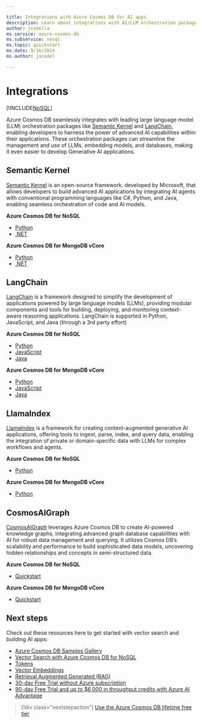 ```yaml
---

title: Integrations with Azure Cosmos DB for AI apps
description: Learn about integrations with AI/LLM orchestration packages
author: jcodella
ms.service: azure-cosmos-db
ms.subservice: nosql
ms.topic: quickstart
ms.date: 9/16/2024
ms.author: jacodel

---
```


# Integrations

[!INCLUDE[NoSQL](../includes/appliesto-nosql.md)]


Azure Cosmos DB seamlessly integrates with leading large language model (LLM) orchestration packages like [Semantic Kernel](https://github.com/microsoft/semantic-kernel) and [LangChain](https://www.langchain.com/), enabling developers to harness the power of advanced AI capabilities within their applications. These orchestration packages can streamline the management and use of LLMs, embedding models, and databases, making it even easier to develop Generative AI applications.

## Semantic Kernel
[Semantic Kernel](https://learn.microsoft.com/semantic-kernel/overview/) is an open-source framework, developed by Microsoft, that allows developers to build advanced AI applications by integrating AI agents with conventional programming languages like C#, Python, and Java, enabling seamless orchestration of code and AI models.

**Azure Cosmos DB for NoSQL**
- [Python](https://learn.microsoft.com/semantic-kernel/concepts/vector-store-connectors/out-of-the-box-connectors/azure-cosmosdb-nosql-connector?pivots=programming-language-python)
- [.NET](https://learn.microsoft.com/semantic-kernel/concepts/vector-store-connectors/out-of-the-box-connectors/azure-cosmosdb-nosql-connector?pivots=programming-language-csharp)

**Azure Cosmos DB for MongoDB vCore**
- [Python](https://learn.microsoft.com/semantic-kernel/concepts/vector-store-connectors/out-of-the-box-connectors/azure-cosmosdb-mongodb-connector?pivots=programming-language-python)
- [.NET](https://learn.microsoft.com/semantic-kernel/concepts/vector-store-connectors/out-of-the-box-connectors/azure-cosmosdb-mongodb-connector?pivots=programming-language-csharp)

## LangChain
[LangChain](https://www.langchain.com/) is a framework designed to simplify the development of applications powered by large language models (LLMs), providing modular components and tools for building, deploying, and monitoring context-aware reasoning applications. LangChain is supported in Python, JavaScript, and Java (through a 3rd party effort)

**Azure Cosmos DB for NoSQL**
- [Python](https://python.langchain.com/docs/integrations/vectorstores/azure_cosmos_db_no_sql/)
- [JavaScript](https://js.langchain.com/docs/integrations/vectorstores/azure_cosmosdb_nosql/)
- [Java](https://docs.langchain4j.dev/integrations/embedding-stores/azure-cosmos-nosql/)

**Azure Cosmos DB for MongoDB vCore**
- [Python](https://python.langchain.com/docs/integrations/vectorstores/azure_cosmos_db/)
- [JavaScript](https://js.langchain.com/docs/integrations/vectorstores/azure_cosmosdb_mongodb/)
- [Java](https://docs.langchain4j.dev/integrations/embedding-stores/azure-cosmos-mongo-vcore/)

## LlamaIndex
[LlamaIndex](https://www.llamaindex.ai/) is a framework for creating context-augmented generative AI applications, offering tools to ingest, parse, index, and query data, enabling the integration of private or domain-specific data with LLMs for complex workflows and agents.

**Azure Cosmos DB for NoSQL**
- [Python](https://docs.llamaindex.ai/en/stable/examples/vector_stores/AzureCosmosDBNoSqlDemo/)

**Azure Cosmos DB for MongoDB vCore**
- [Python](https://docs.llamaindex.ai/en/stable/examples/vector_stores/AzureCosmosDBMongoDBvCoreDemo/)

## CosmosAIGraph
[CosmosAIGraph](https://aka.ms/cosmosaigraph) leverages Azure Cosmos DB to create AI-powered knowledge graphs, integrating advanced graph database capabilities with AI for robust data management and querying. It utilizes Cosmos DB’s scalability and performance to build sophisticated data models, uncovering hidden relationships and concepts in semi-structured data.

**Azure Cosmos DB for NoSQL**
- [Quickstart](https://github.com/AzureCosmosDB/CosmosAIGraph/tree/main/impl/docs#quick-start)

**Azure Cosmos DB for MongoDB vCore**
- [Quickstart](https://github.com/AzureCosmosDB/CosmosAIGraph/tree/main/impl/docs#quick-start)

## Next steps

Check out these resources here to get started with vector search and building AI apps:

- [Azure Cosmos DB Samples Gallery](https://aka.ms/AzureCosmosDB/Gallery)
- [Vector Search with Azure Cosmos DB for NoSQL](vector-search-overview.md)
- [Tokens](tokens.md)
- [Vector Embeddings](vector-embeddings.md)
- [Retrieval Augmented Generated (RAG)](rag.md)
- [30-day Free Trial without Azure subscription](https://azure.microsoft.com/try/cosmosdb/)
- [90-day Free Trial and up to $6,000 in throughput credits with Azure AI Advantage](../ai-advantage.md)

> [!div class="nextstepaction"]
> [Use the Azure Cosmos DB lifetime free tier](../free-tier.md)
